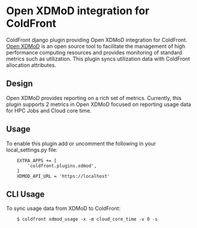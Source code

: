 # Open XDMoD integration for ColdFront

ColdFront django plugin providing Open XDMoD integration for ColdFront.  [Open
XDMoD](https://open.xdmod.org) is an open source tool to facilitate the
management of high performance computing resources and provides monitoring of
standard metrics such as utilization. This plugin syncs utilization data with
ColdFront allocation attributes.

## Design

Open XDMoD provides reporting on a rich set of metrics. Currently, this plugin
supports 2 metrics in Open XDMoD focused on reporting usage data for HPC Jobs and
Cloud core time.

## Usage

To enable this plugin add or uncomment the following in your local\_settings.py
file:

```
    EXTRA_APPS += [
        'coldfront.plugins.xdmod',
    ]
    XDMOD_API_URL = 'https://localhost'
```

## CLI Usage

To sync usage data from XDMoD to ColdFront:

```
    $ coldfront xdmod_usage -x -m cloud_core_time -v 0 -s
```
